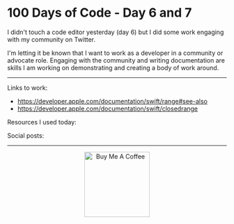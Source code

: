 # 100 Days of Code - Day 6 and 7

I didn't touch a code editor yesterday (day 6) but I did some work engaging with my community on Twitter.

I'm letting it be known that I want to work as a developer in a community or advocate role. Engaging with the community and writing documentation are skills I am working on demonstrating and creating a body of work around.
*****

Links to work:
- https://developer.apple.com/documentation/swift/range#see-also
- https://developer.apple.com/documentation/swift/closedrange

Resources I used today:


Social posts:

****

<p align="center"> <a href="https://www.buymeacoffee.com/nikema" target="_blank"><img src="https://cdn.buymeacoffee.com/buttons/default-orange.png" alt="Buy Me A Coffee" width="150px"></a></center></p>